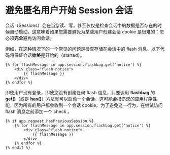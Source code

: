 # 避免匿名用户开始 Session 会话

会话（Sessions）会在当您读、写，甚至仅仅是检查会话中的数据是否存在的时候自动启动。这意味着如果您需要避免为某些用户创建会话 cookie 是很难的：您必须**完全**避免访问会话。

例如，在这种情况下的一个常见的问题是检查存储在会话中的 flash 消息。以下代码将保证会话**始终**是开始的（started）。

```
{% for flashMessage in app.session.flashbag.get('notice') %}
    <div class="flash-notice">
        {{ flashMessage }}
    </div>
{% endfor %}
```

即使用户没有登录，即使您没有创建任何 flash 信息，只要调用 **flashbag** 的 **get()**（或是 **has()**）方法就可以启动一个会话。这可能会损伤您的应用程序性能，因为所有的用户都会收到一个会话 cookie。为了避免这一行为，在尝试访问 flash 消息之前添加一个 check 。

```
{% if app.request.hasPreviousSession %}
    {% for flashMessage in app.session.flashbag.get('notice') %}
        <div class="flash-notice">
            {{ flashMessage }}
        </div>
    {% endfor %}
{% endif %}
```